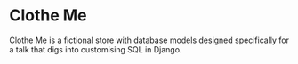 # Clothe Me

Clothe Me is a fictional store with database models designed specifically for
a talk that digs into customising SQL in Django.
